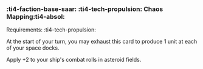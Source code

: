 ### :ti4-faction-base-saar: :ti4-tech-propulsion: **Chaos Mapping**:ti4-absol:

Requirements: :ti4-tech-propulsion:

At the start of your turn, you may exhaust this card to produce 1 unit at each of your space docks.

Apply +2 to your ship's combat rolls in asteroid fields.
